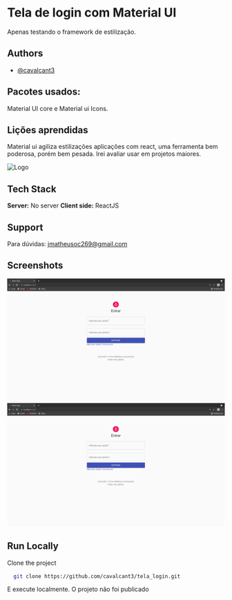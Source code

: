 # Tela de login com Material UI

Apenas testando o framework de estilização.

## Authors

- [@cavalcant3](https://www.github.com/cavalcant3)

## Pacotes usados:

Material UI core e Material ui Icons.

## Lições aprendidas

Material ui agiliza estilizações aplicações com react, uma ferramenta bem poderosa, porém bem pesada. Irei avaliar usar em projetos maiores.

![Logo](https://cdn-media-1.freecodecamp.org/images/1*FDNeKIUeUnf0XdqHmi7nsw.png)

## Tech Stack

**Server:** No server
**Client side:** ReactJS

## Support

Para dúvidas: jmatheusoc269@gmail.com

## Screenshots

![tela1.jpeg](/assets/img1.jpeg)
![tela2.jpeg](/assets/img1.jpeg)

## Run Locally

Clone the project

```bash
  git clone https://github.com/cavalcant3/tela_login.git
```

E execute localmente.
O projeto não foi publicado
